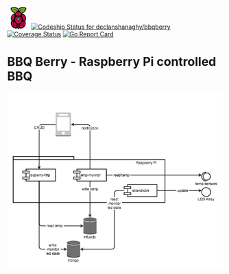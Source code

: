 ![logo](images/modmypi-52x52.png) 
[ ![Codeship Status for declanshanaghy/bbqberry](https://app.codeship.com/projects/61ccddb0-a3e0-0134-e5c5-463a26eaa663/status?branch=master)](https://app.codeship.com/projects/190390)
[![Coverage Status](https://coveralls.io/repos/github/declanshanaghy/bbqberry/badge.svg?branch=master)](https://coveralls.io/github/declanshanaghy/bbqberry?branch=master)
[![Go Report Card](https://goreportcard.com/badge/github.com/declanshanaghy/bbqberry)](https://goreportcard.com/report/github.com/declanshanaghy/bbqberry)

# BBQ Berry - Raspberry Pi controlled BBQ


![System Overview](images/bbq_berry.png)

